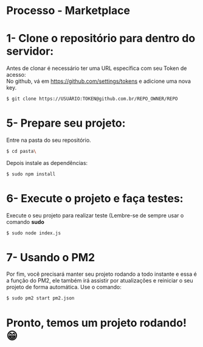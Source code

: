 <h1>Processo - Marketplace</h1>

# 1- Clone o repositório para dentro do servidor:
Antes de clonar é necessário ter uma URL específica com seu Token de acesso:
<br>
No github, vá em https://github.com/settings/tokens e adicione uma nova key.
```sh
$ git clone https://USUÁRIO:TOKEN@github.com.br/REPO_OWNER/REPO
```
# 5- Prepare seu projeto:
Entre na pasta do seu repositório.
```sh
$ cd pasta\
```
Depois instale as dependências:
```sh
$ sudo npm install
```
# 6- Execute o projeto e faça testes:
Execute o seu projeto para realizar teste (Lembre-se de sempre usar o comando <b>sudo</b>
```sh
$ sudo node index.js
```
# 7- Usando o PM2
Por fim, você precisará manter seu projeto rodando a todo instante e essa é a função do PM2, ele também irá assistir por atualizações e reiniciar o seu projeto de forma automática.
Use o comando:
```sh
$ sudo pm2 start pm2.json
```


# Pronto, temos um projeto rodando! 😁

